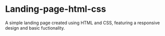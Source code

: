 # Landing-page-html-css
A simple landing page created using HTML and CSS, featuring a responsive design and basic fuctionality.

